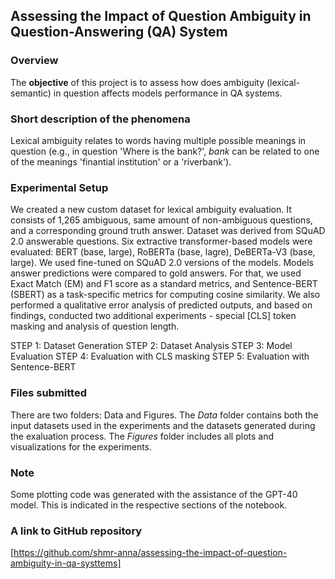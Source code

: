 ## Assessing the Impact of Question Ambiguity in Question-Answering (QA) System

### Overview
The __objective__ of this project is to assess how does ambiguity (lexical-semantic) in question affects models performance in QA systems. 

### Short description of the phenomena
Lexical ambiguity relates to words having multiple possible meanings in question (e.g., in question 'Where is the bank?', *bank* can be related to one of the meanings 'finantial institution' or a 'riverbank').

### Experimental Setup
We created a new custom dataset for lexical ambiguity evaluation. It consists of 1,265 ambiguous, same amount of non-ambiguous questions, and a corresponding ground truth answer. Dataset was derived from SQuAD 2.0 answerable questions. Six extractive transformer-based models were evaluated: BERT (base, large), RoBERTa (base, lagre), DeBERTa-V3 (base, large). We used fine-tuned on SQuAD 2.0 versions of the models. Models answer predictions were compared to gold answers. For that, we used Exact Match (EM) and F1 score as a standard metrics, and Sentence-BERT (SBERT) as a task-specific metrics for computing cosine similarity. We also performed a qualitative error analysis of predicted outputs, and based on findings, conducted two additional experiments - special [CLS] token masking and analysis of question length.

STEP 1: Dataset Generation
STEP 2: Dataset Analysis
STEP 3: Model Evaluation
STEP 4: Evaluation with CLS masking
STEP 5: Evaluation with Sentence-BERT

### Files submitted
There are two folders: Data and Figures. The _Data_ folder contains both the input datasets used in the experiments and the datasets generated during the exaluation process. The _Figures_ folder includes all plots and visualizations for the experiments.

### Note
Some plotting code was generated with the assistance of the GPT-40 model. This is indicated in the respective sections of the notebook. 

### A link to GitHub repository
[https://github.com/shmr-anna/assessing-the-impact-of-question-ambiguity-in-qa-systtems]

